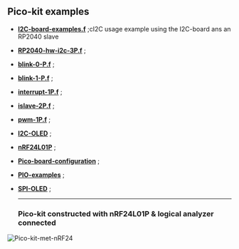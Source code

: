 ## Pico-kit examples

- [****I2C-board-examples.f****](I2C-board-examples.f) ;cI2C usage example using the I2C-board ans an RP2040 slave
- [****RP2040-hw-i2c-3P.f****](RP2040-hw-i2c-3P.f) ;
- [****blink-0-P.f****](blink-0-P.f) ;
- [****blink-1-P.f****](blink-1-P.f) ;
- [****interrupt-1P.f****](interrupt-1P.f) ;
- [****islave-2P.f****](islave-2P.f) ;
- [****pwm-1P.f****](pwm-1P.f) ;
- [****I2C-OLED****](I2C-OLED/) ;
- [****nRF24L01P****](nRF24/) ;
- [****Pico-board-configuration****](Pico-board-config/) ;
- [****PIO-examples****](PIO-examples/) ;
- [****SPI-OLED****](SPI-OLED/) ;

  ***
  ### Pico-kit constructed with nRF24L01P & logical analyzer connected ###
![Pico-kit-met-nRF24](https://github.com/WillemOuwerkerk/noForth-T-hardware-examples-RP2040-/assets/11397265/b3e0bd95-723f-432e-b4ec-f172747ddd9c)
